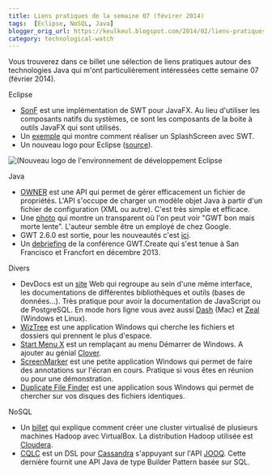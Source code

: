```yaml
---
title: Liens pratiques de la semaine 07 (févirer 2014)
tags:  [Eclipse, NoSQL, Java]
blogger_orig_url: https://keulkeul.blogspot.com/2014/02/liens-pratiques-de-la-semaine.html
category: technological-watch
---
```


Vous trouverez dans ce billet une sélection de liens pratiques autour des technologies Java qui m'ont particulièrement intéressées cette semaine 07 (février 2014).

Eclipse

* [SonF](http://tomsondev.bestsolution.at/2013/12/03/introducing-swt-on-fx/) est une implémentation de SWT pour JavaFX. Au lieu d'utiliser les composants natifs du systèmes, ce sont les composants de la boite à outils JavaFX qui sont utilisés.
* Un [exemple](http://howtodoinjava.com/2013/10/30/how-to-create-splash-window-using-java-swt/) qui montre comment réaliser un SplashScreen avec SWT.
* Un nouveau logo pour Eclipse ([source](http://ianskerrett.wordpress.com/2014/02/13/introducing-the-updated-eclipse-logo/)).

![(Nouveau logo de l'environnement de développement Eclipse](http://www.eclipse.org/artwork/images/v2/logo-800x188.png)

Java

* [OWNER](http://owner.aeonbits.org/) est une API qui permet de gérer efficacement un fichier de propriétés. L'API s'occupe de charger un modèle objet Java à partir d'un fichier de configuration (XML ou autre). C'est très simple et efficace.
* Une [photo](https://twitter.com/mittie/status/392939627914747904/photo/1) qui montre un transparent où l'on peut voir "GWT bon mais morte lente". L'auteur semble être un employé de chez Google.
* GWT 2.6.0 est sortie, pour les nouveautés c'est [ici](http://www.gwtproject.org/release-notes.html#Release_Notes_2_6_0_RC1).
* Un [debriefing](http://blog.ippon.fr/2014/01/09/gwt-quoi-de-neuf-doc/) de la conférence GWT.Create qui s'est tenue à San Francisco et Francfort en décembre 2013.

Divers

* DevDocs est un [site](http://devdocs.io/) Web qui regroupe au sein d'une même interface, les documentations de différentes bibliothèques et outils (bases de données...). Très pratique pour avoir la documentation de JavaScript ou de PostgreSQL. En mode hors ligne vous avez aussi [Dash](http://kapeli.com/dash) (Mac) et [Zeal](http://zealdocs.org/) (Windows et Linux).
* [WizTree](http://antibody-software.com/web/index.php?ref=wiztree) est une application Windows qui cherche les fichiers et dossiers qui prennent le plus d'espace.
* [Start Menu X](http://www.startmenux.com/fr/index.html) est un remplaçant au menu Démarrer de Windows. A ajouter au génial [Clover](http://ejie.me/).
* [ScreenMarker](http://www.screenmarker.com/) est une petite application Windows qui permet de faire des annotations sur l'écran en cours. Pratique si vous êtes en réunion ou pour une démonstration.
* [Duplicate File Finder](http://www.ashisoft.com/freeproducts.htm) est une application sous Windows qui permet de chercher sur vos disques des fichiers identiques.

NoSQL

* Un [billet](http://blog.cloudera.com/blog/2014/01/how-to-create-a-simple-hadoop-cluster-with-virtualbox/) qui explique comment créer une cluster virtualisé de plusieurs machines Hadoop avec VirtualBox. La distribution Hadoop utilisée est [Cloudera](http://cloudera.com/).
* [CQLC](http://blog.jooq.org/2014/01/27/introducing-cqlc-a-query-dsl-for-cassandras-cql-in-go-inspired-by-jooq/) est un DSL pour [Cassandra](http://cassandra.apache.org/) s'appuyant sur l'API [JOOQ](http://www.jooq.org/). Cette dernière fournit une API Java de type Builder Pattern basée sur SQL.